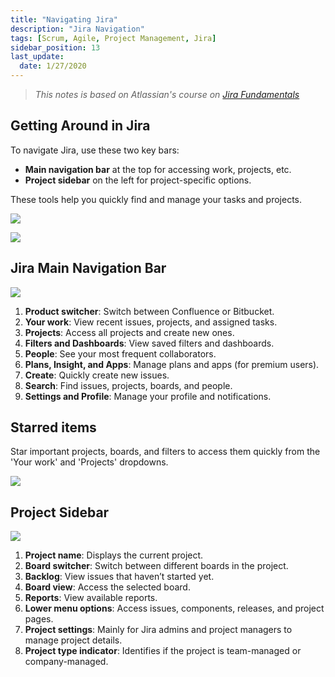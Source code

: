 ```yaml
---
title: "Navigating Jira"
description: "Jira Navigation"
tags: [Scrum, Agile, Project Management, Jira]
sidebar_position: 13
last_update:
  date: 1/27/2020
---
```



> *This notes is based on Atlassian's course on [Jira Fundamentals](https://community.atlassian.com/t5/Training-Certification-articles/Atlassian-University-Series-Jira-Fundamentals/ba-p/2204206)*



## Getting Around in Jira

To navigate Jira, use these two key bars:

- **Main navigation bar** at the top for accessing work, projects, etc.
- **Project sidebar** on the left for project-specific options.

These tools help you quickly find and manage your tasks and projects.

<div class='img-center'>

![](/img/docs/getaroundjira2.png)  

</div>

<div class='img-center'>

![](/img/docs/getaroundjira3.png)  

</div>



## Jira Main Navigation Bar

<div class='img-center'>

![](/img/docs/jira-getting-around-main-navigation-barrr.png)  

</div>

1. **Product switcher**: Switch between Confluence or Bitbucket.
2. **Your work**: View recent issues, projects, and assigned tasks.
3. **Projects**: Access all projects and create new ones.
4. **Filters and Dashboards**: View saved filters and dashboards.
5. **People**: See your most frequent collaborators.
6. **Plans, Insight, and Apps**: Manage plans and apps (for premium users).
7. **Create**: Quickly create new issues.
8. **Search**: Find issues, projects, boards, and people.
9. **Settings and Profile**: Manage your profile and notifications.

## Starred items

Star important projects, boards, and filters to access them quickly from the 'Your work' and 'Projects' dropdowns.

<div class='img-center'>

![](/img/docs/staritems.png)  

</div>


## Project Sidebar

<div class='img-center'>

![](/img/docs/projsidebar.png)  

</div>

1. **Project name**: Displays the current project.
2. **Board switcher**: Switch between different boards in the project.
3. **Backlog**: View issues that haven’t started yet.
4. **Board view**: Access the selected board.
5. **Reports**: View available reports.
6. **Lower menu options**: Access issues, components, releases, and project pages.
7. **Project settings**: Mainly for Jira admins and project managers to manage project details.
8. **Project type indicator**: Identifies if the project is team-managed or company-managed.